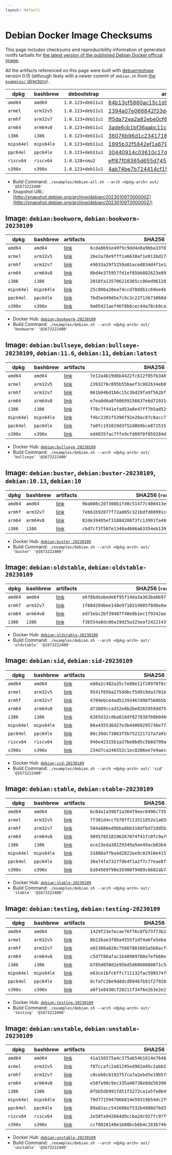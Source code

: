 ```yaml
---
layout: default
---
```


# Debian Docker Image Checksums

This page includes checksums and reproducibility information of generated rootfs tarballs for [the latest version of the published Debian Docker official image](https://hub.docker.com/_/debian).

All the artifacts referenced on this page were built with [debuerreotype](https://github.com/debuerreotype/debuerreotype) version 0.15 (although likely with a newer commit of `debian.sh` from [the `examples/` directory](https://github.com/debuerreotype/debuerreotype/tree/master/examples)).

| dpkg | bashbrew | debootstrap | artifacts |
| - | - | - | - |
| `amd64` | `amd64` | `1.0.123+deb11u1` | [64b13cf5860ac15c1d909abd7239516db9748fea](https://github.com/debuerreotype/docker-debian-artifacts/tree/64b13cf5860ac15c1d909abd7239516db9748fea) |
| `armel` | `arm32v5` | `1.0.123+deb11u1` | [2394a07e066842f33d48a37e225ba8f1f235ceeb](https://github.com/debuerreotype/docker-debian-artifacts/tree/2394a07e066842f33d48a37e225ba8f1f235ceeb) |
| `armhf` | `arm32v7` | `1.0.123+deb11u1` | [ff5da72ea2a82ebe0cf6f42a9a061ac5fd6d9cef](https://github.com/debuerreotype/docker-debian-artifacts/tree/ff5da72ea2a82ebe0cf6f42a9a061ac5fd6d9cef) |
| `arm64` | `arm64v8` | `1.0.123+deb11u1` | [3ade6cb1bf36aabc11c3e84a618d3befeeabb1d2](https://github.com/debuerreotype/docker-debian-artifacts/tree/3ade6cb1bf36aabc11c3e84a618d3befeeabb1d2) |
| `i386` | `i386` | `1.0.123+deb11u1` | [36076b96d1c2341718f6fde9e1305f2918167432](https://github.com/debuerreotype/docker-debian-artifacts/tree/36076b96d1c2341718f6fde9e1305f2918167432) |
| `mips64el` | `mips64le` | `1.0.123+deb11u1` | [1895b32f5842ef1a6796d3ab35dc2276d9097437](https://github.com/debuerreotype/docker-debian-artifacts/tree/1895b32f5842ef1a6796d3ab35dc2276d9097437) |
| `ppc64el` | `ppc64le` | `1.0.123+deb11u1` | [30440914c03610c17dc193ee21082ef2367cfd50](https://github.com/debuerreotype/docker-debian-artifacts/tree/30440914c03610c17dc193ee21082ef2367cfd50) |
| `riscv64` | `riscv64` | `1.0.128+nmu2` | [eff87f08365d655d7456cb0ae69c2c4563ce92cf](https://github.com/debuerreotype/docker-debian-artifacts/tree/eff87f08365d655d7456cb0ae69c2c4563ce92cf) |
| `s390x` | `s390x` | `1.0.123+deb11u1` | [4ab74be7b724414cf155b038401989cbf7517437](https://github.com/debuerreotype/docker-debian-artifacts/tree/4ab74be7b724414cf155b038401989cbf7517437) |

- Build Command: `./examples/debian-all.sh --arch <dpkg-arch> out/ '@1673222400'`
- Snapshot URL: [http://snapshot.debian.org/archive/debian/20230109T000000Z](http://snapshot.debian.org/archive/debian/20230109T000000Z/)

## Image: `debian:bookworm`, `debian:bookworm-20230109`

| dpkg | bashbrew | artifacts | SHA256 (`rootfs.tar.xz`) |
| - | - | - | - |
| `amd64` | `amd64` | [link](https://github.com/debuerreotype/docker-debian-artifacts/tree/64b13cf5860ac15c1d909abd7239516db9748fea/bookworm) | `6cda8b91e49f9c9dd4e8a9bba33f8719cc295e000937ccb36fd648e2bd452294` |
| `armel` | `arm32v5` | [link](https://github.com/debuerreotype/docker-debian-artifacts/tree/2394a07e066842f33d48a37e225ba8f1f235ceeb/bookworm) | `26e2a78e9fff1a6638af1e813bd17b67a536287a43bd0f8b0f1a01cf3319a9c1` |
| `armhf` | `arm32v7` | [link](https://github.com/debuerreotype/docker-debian-artifacts/tree/ff5da72ea2a82ebe0cf6f42a9a061ac5fd6d9cef/bookworm) | `e9033a29f5259a01aced834d4f1e1863947cfca768a270506ac474a434d7e17b` |
| `arm64` | `arm64v8` | [link](https://github.com/debuerreotype/docker-debian-artifacts/tree/3ade6cb1bf36aabc11c3e84a618d3befeeabb1d2/bookworm) | `0bd4e375957fd1ef85bb802623e89220feac1d37ee2778a9e6ddde3c2c7bcfe5` |
| `i386` | `i386` | [link](https://github.com/debuerreotype/docker-debian-artifacts/tree/36076b96d1c2341718f6fde9e1305f2918167432/bookworm) | `2018fa135706216365cc06ed961281f7729623445c91bdddba5487b16fb45352` |
| `mips64el` | `mips64le` | [link](https://github.com/debuerreotype/docker-debian-artifacts/tree/1895b32f5842ef1a6796d3ab35dc2276d9097437/bookworm) | `25c806a20ea74ccd78ddb1c69ee4b1b60e593c5fa96cc80a8f37467aadc05225` |
| `ppc64el` | `ppc64le` | [link](https://github.com/debuerreotype/docker-debian-artifacts/tree/30440914c03610c17dc193ee21082ef2367cfd50/bookworm) | `7bd5ed49d5e7c9c3c22f13673068de81f7481817f15d8daa3cf5800ea9f22847` |
| `s390x` | `s390x` | [link](https://github.com/debuerreotype/docker-debian-artifacts/tree/4ab74be7b724414cf155b038401989cbf7517437/bookworm) | `9a05421aef46f8b6cec44a78cb9ca31fcdd5daaf06c38eed5769107fcb17c712` |

- Docker Hub: [`debian:bookworm-20230109`](https://hub.docker.com/_/debian/tags?name=bookworm-20230109)
- Build Command: `./examples/debian.sh --arch <dpkg-arch> out/ 'bookworm' '@1673222400'`

## Image: `debian:bullseye`, `debian:bullseye-20230109`, `debian:11.6`, `debian:11`, `debian:latest`

| dpkg | bashbrew | artifacts | SHA256 (`rootfs.tar.xz`) |
| - | - | - | - |
| `amd64` | `amd64` | [link](https://github.com/debuerreotype/docker-debian-artifacts/tree/64b13cf5860ac15c1d909abd7239516db9748fea/bullseye) | `7e12a4b19d6b4422fc612f85fb3487cf7e2488d2f6d629642f977f73b6d4ee7a` |
| `armel` | `arm32v5` | [link](https://github.com/debuerreotype/docker-debian-artifacts/tree/2394a07e066842f33d48a37e225ba8f1f235ceeb/bullseye) | `2393276c095b55baef3c082634eb07ab56637076e440ce0cb22c9ce9281666a8` |
| `armhf` | `arm32v7` | [link](https://github.com/debuerreotype/docker-debian-artifacts/tree/ff5da72ea2a82ebe0cf6f42a9a061ac5fd6d9cef/bullseye) | `061b04bd1b6c15c3bd29fa9f562bff7d68535d38503f197cdcc3684718e53a9e` |
| `arm64` | `arm64v8` | [link](https://github.com/debuerreotype/docker-debian-artifacts/tree/3ade6cb1bf36aabc11c3e84a618d3befeeabb1d2/bullseye) | `e7ea0d6a8f60699156637e6d71931623060e39f51956249bedb23a9ccaa8caf5` |
| `i386` | `i386` | [link](https://github.com/debuerreotype/docker-debian-artifacts/tree/36076b96d1c2341718f6fde9e1305f2918167432/bullseye) | `f78c7f441efad53a8e47ff7b5ad529d2eb9bcc9e588308993af48684fca80f8d` |
| `mips64el` | `mips64le` | [link](https://github.com/debuerreotype/docker-debian-artifacts/tree/1895b32f5842ef1a6796d3ab35dc2276d9097437/bullseye) | `f4bc2201f5396f92e20ac87c8acc77c81e4b6bef1af9f6d203e1251b9653e998` |
| `ppc64el` | `ppc64le` | [link](https://github.com/debuerreotype/docker-debian-artifacts/tree/30440914c03610c17dc193ee21082ef2367cfd50/bullseye) | `7a0fc191019d3f52d0b9bce8725153054267c9c802ea8123afaad170c6850a64` |
| `s390x` | `s390x` | [link](https://github.com/debuerreotype/docker-debian-artifacts/tree/4ab74be7b724414cf155b038401989cbf7517437/bullseye) | `ed4835fac7ffe9cfd8970f859284d57189f976710e69793a980aa418e5964c1a` |

- Docker Hub: [`debian:bullseye-20230109`](https://hub.docker.com/_/debian/tags?name=bullseye-20230109)
- Build Command: `./examples/debian.sh --arch <dpkg-arch> out/ 'bullseye' '@1673222400'`

## Image: `debian:buster`, `debian:buster-20230109`, `debian:10.13`, `debian:10`

| dpkg | bashbrew | artifacts | SHA256 (`rootfs.tar.xz`) |
| - | - | - | - |
| `amd64` | `amd64` | [link](https://github.com/debuerreotype/docker-debian-artifacts/tree/64b13cf5860ac15c1d909abd7239516db9748fea/buster) | `9ba086c207308b1fd0c51477c408413e67723467167bfd281e5239cac7ae1e02` |
| `armhf` | `arm32v7` | [link](https://github.com/debuerreotype/docker-debian-artifacts/tree/ff5da72ea2a82ebe0cf6f42a9a061ac5fd6d9cef/buster) | `7eb61b92077f72a005c321bdfd80991c6de2f7cfe5f1836f9fbf72197fd98aea` |
| `arm64` | `arm64v8` | [link](https://github.com/debuerreotype/docker-debian-artifacts/tree/3ade6cb1bf36aabc11c3e84a618d3befeeabb1d2/buster) | `82de39495ef3188d208f3fc13991fa48855362d6af97ec3cbbe94a84b0ed7531` |
| `i386` | `i386` | [link](https://github.com/debuerreotype/docker-debian-artifacts/tree/36076b96d1c2341718f6fde9e1305f2918167432/buster) | `cbd7cf3f507e1348a4b06a63354eb1395b8ae2b5eaf15f7233b56873ecd64b57` |

- Docker Hub: [`debian:buster-20230109`](https://hub.docker.com/_/debian/tags?name=buster-20230109)
- Build Command: `./examples/debian.sh --arch <dpkg-arch> out/ 'buster' '@1673222400'`

## Image: `debian:oldstable`, `debian:oldstable-20230109`

| dpkg | bashbrew | artifacts | SHA256 (`rootfs.tar.xz`) |
| - | - | - | - |
| `amd64` | `amd64` | [link](https://github.com/debuerreotype/docker-debian-artifacts/tree/64b13cf5860ac15c1d909abd7239516db9748fea/oldstable) | `e6f8bdeabede6f95f14da3a362ba6b97f5e70adc0880fa3276c3e4b8b3f8ae59` |
| `armhf` | `arm32v7` | [link](https://github.com/debuerreotype/docker-debian-artifacts/tree/ff5da72ea2a82ebe0cf6f42a9a061ac5fd6d9cef/oldstable) | `1f60d284bee148e9710314005f8d6e0adfe46398d17de8ac517b67d81e678e2d` |
| `arm64` | `arm64v8` | [link](https://github.com/debuerreotype/docker-debian-artifacts/tree/3ade6cb1bf36aabc11c3e84a618d3befeeabb1d2/oldstable) | `ed73ebc2bf39407f48e8b1ec1f9342ae1d3cbd78da8d42f868ecbbbc4385c1c2` |
| `i386` | `i386` | [link](https://github.com/debuerreotype/docker-debian-artifacts/tree/36076b96d1c2341718f6fde9e1305f2918167432/oldstable) | `f3b554a8dc86a19d25a325eaf2422143743eeef580ab008e576b8375afa17e90` |

- Docker Hub: [`debian:oldstable-20230109`](https://hub.docker.com/_/debian/tags?name=oldstable-20230109)
- Build Command: `./examples/debian.sh --arch <dpkg-arch> out/ 'oldstable' '@1673222400'`

## Image: `debian:sid`, `debian:sid-20230109`

| dpkg | bashbrew | artifacts | SHA256 (`rootfs.tar.xz`) |
| - | - | - | - |
| `amd64` | `amd64` | [link](https://github.com/debuerreotype/docker-debian-artifacts/tree/64b13cf5860ac15c1d909abd7239516db9748fea/sid) | `e88a2c482a35c7e08e11f28970f8c9bc0f5c0b066c823781c91e877b21a8313e` |
| `armel` | `arm32v5` | [link](https://github.com/debuerreotype/docker-debian-artifacts/tree/2394a07e066842f33d48a37e225ba8f1f235ceeb/sid) | `9541f65ba275ddbcf5d919da3701b3657a8349d7224771cf468dc0ab6dc7c320` |
| `armhf` | `arm32v7` | [link](https://github.com/debuerreotype/docker-debian-artifacts/tree/ff5da72ea2a82ebe0cf6f42a9a061ac5fd6d9cef/sid) | `4789ebce4ad52393467d90f560b5b7fd5eda48f5028cb25bac407ec3157ca40f` |
| `arm64` | `arm64v8` | [link](https://github.com/debuerreotype/docker-debian-artifacts/tree/3ade6cb1bf36aabc11c3e84a618d3befeeabb1d2/sid) | `d73889cca352e8b2be8265959dd7544d0a428d56b18fb1684bab524c4654be76` |
| `i386` | `i386` | [link](https://github.com/debuerreotype/docker-debian-artifacts/tree/36076b96d1c2341718f6fde9e1305f2918167432/sid) | `6265d32cdba818df027838fb0b046099052fe9db750b3b5ebbf0872250792a33` |
| `mips64el` | `mips64le` | [link](https://github.com/debuerreotype/docker-debian-artifacts/tree/1895b32f5842ef1a6796d3ab35dc2276d9097437/sid) | `66a435536d27e3b44069295736e773c4251585321db455722347266978d26c65` |
| `ppc64el` | `ppc64le` | [link](https://github.com/debuerreotype/docker-debian-artifacts/tree/30440914c03610c17dc193ee21082ef2367cfd50/sid) | `86c39dc73863f5b752221727a7a916587694cc19a2d2bbc7db60d73e98fef5d6` |
| `riscv64` | `riscv64` | [link](https://github.com/debuerreotype/docker-debian-artifacts/tree/eff87f08365d655d7456cb0ae69c2c4563ce92cf/sid) | `946e42315b1a37be0bd5c5b8d799a838622769570476dde3ad1ddf026693c82b` |
| `s390x` | `s390x` | [link](https://github.com/debuerreotype/docker-debian-artifacts/tree/4ab74be7b724414cf155b038401989cbf7517437/sid) | `234d7ca246552c1ec8206ee7e9aece33b657a2a2ccd9c3cf54c51794b99196e9` |

- Docker Hub: [`debian:sid-20230109`](https://hub.docker.com/_/debian/tags?name=sid-20230109)
- Build Command: `./examples/debian.sh --arch <dpkg-arch> out/ 'sid' '@1673222400'`

## Image: `debian:stable`, `debian:stable-20230109`

| dpkg | bashbrew | artifacts | SHA256 (`rootfs.tar.xz`) |
| - | - | - | - |
| `amd64` | `amd64` | [link](https://github.com/debuerreotype/docker-debian-artifacts/tree/64b13cf5860ac15c1d909abd7239516db9748fea/stable) | `bc04a1a396f1a364f9eec0496c7351cae61b41e412381c5bd97894c47d4a6300` |
| `armel` | `arm32v5` | [link](https://github.com/debuerreotype/docker-debian-artifacts/tree/2394a07e066842f33d48a37e225ba8f1f235ceeb/stable) | `7f301d4ccfb78ff113511852e1a036ded06c6686988267bdf5b1274ed004474c` |
| `armhf` | `arm32v7` | [link](https://github.com/debuerreotype/docker-debian-artifacts/tree/ff5da72ea2a82ebe0cf6f42a9a061ac5fd6d9cef/stable) | `504a886ed9bba8bb310dfbd72dd5b2909875dbaca7ef5ca4eeaf56e768cebb07` |
| `arm64` | `arm64v8` | [link](https://github.com/debuerreotype/docker-debian-artifacts/tree/3ade6cb1bf36aabc11c3e84a618d3befeeabb1d2/stable) | `989578518196267074f41fc0fc9a76c95e5d5656b4648a5151e00fd271e288ad` |
| `i386` | `i386` | [link](https://github.com/debuerreotype/docker-debian-artifacts/tree/36076b96d1c2341718f6fde9e1305f2918167432/stable) | `ece23eda38129349a5ee49acb83b4c651f7b2183c2113a5605975c713385a9de` |
| `mips64el` | `mips64le` | [link](https://github.com/debuerreotype/docker-debian-artifacts/tree/1895b32f5842ef1a6796d3ab35dc2276d9097437/stable) | `31888affba4d2822ee9c02910e4157ea5aa47260a7152509e1e47b37e5bd0ad2` |
| `ppc64el` | `ppc64le` | [link](https://github.com/debuerreotype/docker-debian-artifacts/tree/30440914c03610c17dc193ee21082ef2367cfd50/stable) | `30a74fa7327f0b4f1a2f7c77eae8f58eccb038615b7239e80eb3704d4d15a5dc` |
| `s390x` | `s390x` | [link](https://github.com/debuerreotype/docker-debian-artifacts/tree/4ab74be7b724414cf155b038401989cbf7517437/stable) | `b384569f98e35980f9489c6602ab7ab5051ada641b360e6841856f3326a1b4ee` |

- Docker Hub: [`debian:stable-20230109`](https://hub.docker.com/_/debian/tags?name=stable-20230109)
- Build Command: `./examples/debian.sh --arch <dpkg-arch> out/ 'stable' '@1673222400'`

## Image: `debian:testing`, `debian:testing-20230109`

| dpkg | bashbrew | artifacts | SHA256 (`rootfs.tar.xz`) |
| - | - | - | - |
| `amd64` | `amd64` | [link](https://github.com/debuerreotype/docker-debian-artifacts/tree/64b13cf5860ac15c1d909abd7239516db9748fea/testing) | `1429f23e7ecae76f76c8fb73f73b24cd1668a237668783a0ef59a08163612738` |
| `armel` | `arm32v5` | [link](https://github.com/debuerreotype/docker-debian-artifacts/tree/2394a07e066842f33d48a37e225ba8f1f235ceeb/testing) | `8b226ae3f0ba4555f1df4a6fa5eba7083a322b5f893d485b729a4232b1a3a956` |
| `armhf` | `arm32v7` | [link](https://github.com/debuerreotype/docker-debian-artifacts/tree/ff5da72ea2a82ebe0cf6f42a9a061ac5fd6d9cef/testing) | `e65380a020c75867801603a5b8acf0f6210b2d0ee4a94d359b557ce2d4b73a06` |
| `arm64` | `arm64v8` | [link](https://github.com/debuerreotype/docker-debian-artifacts/tree/3ade6cb1bf36aabc11c3e84a618d3befeeabb1d2/testing) | `c5d7f86afac1b48909780e7efb68e5cee1aef0e34e807f63724d9558ee134391` |
| `i386` | `i386` | [link](https://github.com/debuerreotype/docker-debian-artifacts/tree/36076b96d1c2341718f6fde9e1305f2918167432/testing) | `b785d050d2e95bd5d6060060071c5d83a16df1cd606bf132b0bfe68bd1382dfd` |
| `mips64el` | `mips64le` | [link](https://github.com/debuerreotype/docker-debian-artifacts/tree/1895b32f5842ef1a6796d3ab35dc2276d9097437/testing) | `e63ce1bfcbffc711132fac598574fbb764abe2ef334bc533ff10ad61493565e4` |
| `ppc64el` | `ppc64le` | [link](https://github.com/debuerreotype/docker-debian-artifacts/tree/30440914c03610c17dc193ee21082ef2367cfd50/testing) | `0cfafc26e9dddcd09467b91f279285220bc0e630f1ea7dcf3b8e6241fc9b0302` |
| `s390x` | `s390x` | [link](https://github.com/debuerreotype/docker-debian-artifacts/tree/4ab74be7b724414cf155b038401989cbf7517437/testing) | `a0f1e8430cf20211f34f6e2b3e2e2f9190bd7865807642df4ae8ec806aad54a2` |

- Docker Hub: [`debian:testing-20230109`](https://hub.docker.com/_/debian/tags?name=testing-20230109)
- Build Command: `./examples/debian.sh --arch <dpkg-arch> out/ 'testing' '@1673222400'`

## Image: `debian:unstable`, `debian:unstable-20230109`

| dpkg | bashbrew | artifacts | SHA256 (`rootfs.tar.xz`) |
| - | - | - | - |
| `amd64` | `amd64` | [link](https://github.com/debuerreotype/docker-debian-artifacts/tree/64b13cf5860ac15c1d909abd7239516db9748fea/unstable) | `41a156575a4c375ab54b1014e7648a2f7ad46143669901167b1edff70c15a4ee` |
| `armel` | `arm32v5` | [link](https://github.com/debuerreotype/docker-debian-artifacts/tree/2394a07e066842f33d48a37e225ba8f1f235ceeb/unstable) | `f87ccafc2a81245ed962a45c2abb2327c00a7b97655793f5780132b9028ab7ba` |
| `armhf` | `arm32v7` | [link](https://github.com/debuerreotype/docker-debian-artifacts/tree/ff5da72ea2a82ebe0cf6f42a9a061ac5fd6d9cef/unstable) | `c0ceb0cb192757ca7a2ebd5e19b57635508ec661b54253acfaa37742e0e40f76` |
| `arm64` | `arm64v8` | [link](https://github.com/debuerreotype/docker-debian-artifacts/tree/3ade6cb1bf36aabc11c3e84a618d3befeeabb1d2/unstable) | `e58fa90c9ec335a40738e0de56398ce2a93358f98fd3aeb6e326fd258929d841` |
| `i386` | `i386` | [link](https://github.com/debuerreotype/docker-debian-artifacts/tree/36076b96d1c2341718f6fde9e1305f2918167432/unstable) | `0fbb5db991fd51f3272ca1a5fe0b49faac54d21c75aec37400eaeca14dba8017` |
| `mips64el` | `mips64le` | [link](https://github.com/debuerreotype/docker-debian-artifacts/tree/1895b32f5842ef1a6796d3ab35dc2276d9097437/unstable) | `79d7715947066814e59319b54dc2f0762288e4eb6f3ddb65b68d3cbad2d1ac66` |
| `ppc64el` | `ppc64le` | [link](https://github.com/debuerreotype/docker-debian-artifacts/tree/30440914c03610c17dc193ee21082ef2367cfd50/unstable) | `09a82acc541608e7532b4980d76d357f9504a645af98da075a2580fcfe5db387` |
| `riscv64` | `riscv64` | [link](https://github.com/debuerreotype/docker-debian-artifacts/tree/eff87f08365d655d7456cb0ae69c2c4563ce92cf/unstable) | `2e58fa942664d9ccba2dc927fc97f9fba3641d3b6a12f100cdc4aefebe075f94` |
| `s390x` | `s390x` | [link](https://github.com/debuerreotype/docker-debian-artifacts/tree/4ab74be7b724414cf155b038401989cbf7517437/unstable) | `ccf0028140e1b80bcb6b4c183b746da4868dd35f174bc763f558a1b182da5afa` |

- Docker Hub: [`debian:unstable-20230109`](https://hub.docker.com/_/debian/tags?name=unstable-20230109)
- Build Command: `./examples/debian.sh --arch <dpkg-arch> out/ 'unstable' '@1673222400'`
